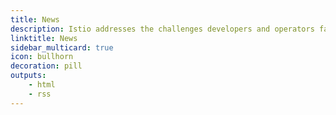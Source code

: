 ```yaml
---
title: News
description: Istio addresses the challenges developers and operators face as monolithic applications transition towards a distributed microservice architecture.
linktitle: News
sidebar_multicard: true
icon: bullhorn
decoration: pill
outputs:
    - html
    - rss
---
```

